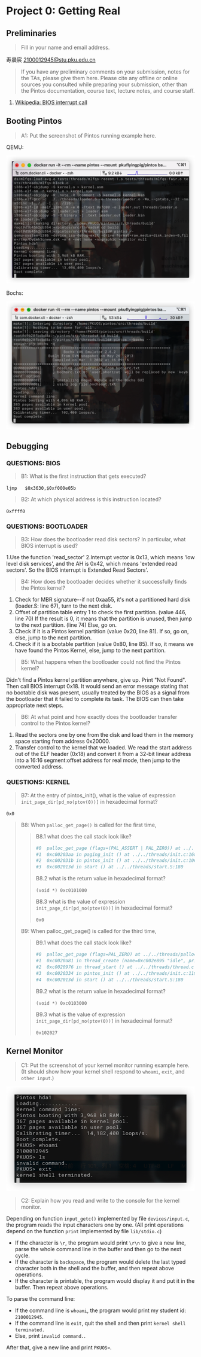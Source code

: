 # Project 0: Getting Real

## Preliminaries

> Fill in your name and email address.

寿晨宸 <2100012945@stu.pku.edu.cn>

> If you have any preliminary comments on your submission, notes for the TAs, please give them here.
> Please cite any offline or online sources you consulted while preparing your submission, other than the Pintos documentation, course text, lecture notes, and course staff.

1. [Wikipedia: BIOS interrupt call](https://en.wikipedia.org/wiki/BIOS_interrupt_call)

## Booting Pintos

> A1: Put the screenshot of Pintos running example here.

QEMU:

![1677340017149](image/p0/1677340017149.png)

Bochs:

![1677340024937](image/p0/1677340024937.png)

## Debugging

### QUESTIONS: BIOS

> B1: What is the first instruction that gets executed?

``ljmp   $0x3630,$0xf000e05b``

> B2: At which physical address is this instruction located?

``0xffff0``

### QUESTIONS: BOOTLOADER

> B3: How does the bootloader read disk sectors? In particular, what BIOS interrupt is used?

1.Use the function 'read_sector'
2.Interrupt vector is 0x13, which means 'low level disk services', and the AH is 0x42, which means 'extended read sectors'. So the BIOS interrupt is Extended Read Sectors'.

> B4: How does the bootloader decides whether it successfully finds the Pintos kernel?

1. Check for MBR signature--if not 0xaa55, it's not a partitioned hard disk (loader.S: line 67), turn to the next disk.
2. Offset of partition table entry 1 to check the first partition. (value 446, line 70) If the result is 0, it means that the partition is unused, then jump to the next partition. (line 74) Else, go on.
3. Check if it is a Pintos kernel partition (value 0x20, line 81). If so, go on, else, jump to the next partition.
4. Check if it is a bootable partition (value 0x80, line 85). If so, it means we have found the Pintos Kernel, else, jump to the next partition.

> B5: What happens when the bootloader could not find the Pintos kernel?

Didn't find a Pintos kernel partition anywhere, give up. Print "Not Found". Then call BIOS interrupt 0x18. It would send an error message stating that no bootable disk was present, usually treated by the BIOS as a signal from the bootloader that it failed to complete its task. The BIOS can then take appropriate next steps.

> B6: At what point and how exactly does the bootloader transfer control to the Pintos kernel?

1. Read the sectors one by one from the disk and load them in the memory space starting from address 0x20000.
2. Transfer control to the kernel that we loaded.  We read the start address out of the ELF header (0x18) and convert it from a 32-bit linear address into a 16:16 segment:offset address for real mode, then jump to the converted address.

### QUESTIONS: KERNEL

> B7: At the entry of pintos_init(), what is the value of expression `init_page_dir[pd_no(ptov(0))]` in hexadecimal format?

``0x0``

> B8: When `palloc_get_page()` is called for the first time,
>
>> B8.1 what does the call stack look like?
>>
>> ```bash
>> #0  palloc_get_page (flags=(PAL_ASSERT | PAL_ZERO)) at ../../threads/palloc.c:113
>> #1  0xc00203aa in paging_init () at ../../threads/init.c:168
>> #2  0xc002031b in pintos_init () at ../../threads/init.c:100
>> #3  0xc002013d in start () at ../../threads/start.S:180
>> ```
>>
>> B8.2 what is the return value in hexadecimal format?
>>
>> ``(void *) 0xc0101000``
>>
>> B8.3 what is the value of expression `init_page_dir[pd_no(ptov(0))]` in hexadecimal format?
>>
>> ``0x0``
>>
>
> B9: When palloc_get_page() is called for the third time,
>
>> B9.1 what does the call stack look like?
>>
>> ```bash
>> #0  palloc_get_page (flags=PAL_ZERO) at ../../threads/palloc.c:113
>> #1  0xc0020a81 in thread_create (name=0xc002e895 "idle", priority=0, function=0xc0020eb0 <idle>, aux=0xc000efbc) at ../../threads/thread.c:178
>> #2  0xc0020976 in thread_start () at ../../threads/thread.c:111
>> #3  0xc0020334 in pintos_init () at ../../threads/init.c:119
>> #4  0xc002013d in start () at ../../threads/start.S:180
>> ```
>>
>> B9.2 what is the return value in hexadecimal format?
>>
>> ``(void *) 0xc0103000``
>>
>> B9.3 what is the value of expression `init_page_dir[pd_no(ptov(0))]` in hexadecimal format?
>>
>> ``0x102027``
>>

## Kernel Monitor

> C1: Put the screenshot of your kernel monitor running example here. (It should show how your kernel shell respond to `whoami`, `exit`, and `other input`.)

![1677340043298](image/p0/1677340043298.png)

> C2: Explain how you read and write to the console for the kernel monitor.

Depending on function ``input_getc()`` implemented by file ``devices/input.c``, the program reads the input characters one by one. (All print operations depend on the function ``print`` implemented by file ``lib/stdio.c``)

- If the character is ``\r``, the program would print ``\r\n`` to give a new line,  parse the whole command line in the buffer and then go to the next cycle.
- If the character is ``backspace``, the program would delete the last typed character both in the shell and the buffer, and then repeat above operations.
- If the character is printable, the program would display it and put it in the buffer. Then repeat above operations.

To parse the command line:

- If the command line is ``whoami``, the program would print my student id: ``2100012945``.
- If the command line is ``exit``, quit the shell and then print ``kernel shell terminated.``
- Else, print ``invalid command.``.

After that, give a new line and print ``PKUOS>``.
